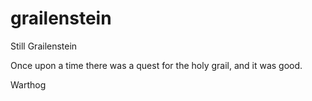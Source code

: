 # grailenstein
Still Grailenstein

Once upon a time there was a quest for the holy grail, and it was good.

Warthog
